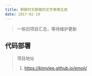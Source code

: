 ```yaml
---
title: 群聊时无聊做的文字表情生成
date: 2017-02-19
---
```


> 一些旧项目汇总，等待维护更新


##  代码部署

> 项目地址
>
> 1. https://kimylee.github.io/emoji/








